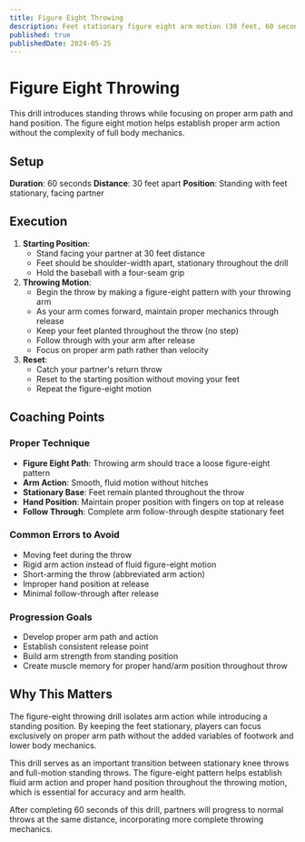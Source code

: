 ```yaml
---
title: Figure Eight Throwing
description: Feet stationary figure eight arm motion (30 feet, 60 seconds)
published: true
publishedDate: 2024-05-25
---
```


# Figure Eight Throwing

This drill introduces standing throws while focusing on proper arm path and hand position. The figure eight motion helps establish proper arm action without the complexity of full body mechanics.

## Setup

**Duration**: 60 seconds
**Distance**: 30 feet apart
**Position**: Standing with feet stationary, facing partner

## Execution

1. **Starting Position**:
   - Stand facing your partner at 30 feet distance
   - Feet should be shoulder-width apart, stationary throughout the drill
   - Hold the baseball with a four-seam grip
2. **Throwing Motion**:
   - Begin the throw by making a figure-eight pattern with your throwing arm
   - As your arm comes forward, maintain proper mechanics through release
   - Keep your feet planted throughout the throw (no step)
   - Follow through with your arm after release
   - Focus on proper arm path rather than velocity
3. **Reset**:
   - Catch your partner's return throw
   - Reset to the starting position without moving your feet
   - Repeat the figure-eight motion

## Coaching Points

### Proper Technique

- **Figure Eight Path**: Throwing arm should trace a loose figure-eight pattern
- **Arm Action**: Smooth, fluid motion without hitches
- **Stationary Base**: Feet remain planted throughout the throw
- **Hand Position**: Maintain proper position with fingers on top at release
- **Follow Through**: Complete arm follow-through despite stationary feet

### Common Errors to Avoid

- Moving feet during the throw
- Rigid arm action instead of fluid figure-eight motion
- Short-arming the throw (abbreviated arm action)
- Improper hand position at release
- Minimal follow-through after release

### Progression Goals

- Develop proper arm path and action
- Establish consistent release point
- Build arm strength from standing position
- Create muscle memory for proper hand/arm position throughout throw

## Why This Matters

The figure-eight throwing drill isolates arm action while introducing a standing position. By keeping the feet stationary, players can focus exclusively on proper arm path without the added variables of footwork and lower body mechanics.

This drill serves as an important transition between stationary knee throws and full-motion standing throws. The figure-eight pattern helps establish fluid arm action and proper hand position throughout the throwing motion, which is essential for accuracy and arm health.

After completing 60 seconds of this drill, partners will progress to normal throws at the same distance, incorporating more complete throwing mechanics.
